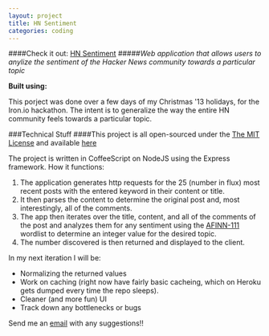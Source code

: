 ```yaml
---
layout: project
title: HN Sentiment
categories: coding
---
```


####Check it out: [HN Sentiment](http://hn-sentiment.herokuapp.com)
#####*Web application that allows users to anylize the sentiment of the Hacker News community towards a particular topic*

<p><strong>Built using:</strong>&nbsp;&nbsp;<span title="node.js" class="pict-prog-nodejs01 icon-2x"> </span>&nbsp;<span title="CoffeeScript" class="pict-prog-coffeescr icon-2x"> </span>&nbsp;<span title="JQuery" class="pict-prog-jquery icon-2x"> </span>&nbsp;<span title="HTML5" class="pict-html5-01 icon-2x"> </span>&nbsp;<span title="CSS3" class="pict-css3-01 icon-2x"> </span></p>

This porject was done over a few days of my Christmas '13 holidays, for the Iron.io hackathon. The intent is to generalize the way the entire HN community feels towards a particular topic.


<!-- abridge -->

###Technical Stuff
####This project is all open-sourced under the [The MIT License](https://github.com/mgingras/HN-Sentiment/blob/master/LICENSE)  and available [here](https://github.com/mgingras/HN-Sentiment)

The project is written in CoffeeScript on NodeJS using the Express framework.
How it functions:

1. The application generates http requests for the 25 (number in flux) most recent posts with the entered keyword in their content or title.
2. It then parses the content to determine the original post and, most interestingly, all of the comments.
3. The app then iterates over the title, content, and all of the comments of the post and analyzes them for any sentiment using the [AFINN-111](http://www2.imm.dtu.dk/pubdb/views/publication_details.php?id=6010) wordlist to determine an integer value for the desired topic.
4. The number discovered is then returned and displayed to the client.

In my next iteration I will be:

- Normalizing the returned values
- Work on caching (right now have fairly basic cacheing, which on Heroku gets dumped every time the repo sleeps).
- Cleaner (and more fun) UI
- Track down any bottlenecks or bugs

Send me an <a href="mailto:martin@mgingras.ca?Subject=HN-Sentiment" title="HN-Sentiment">email</a> with any suggestions!!